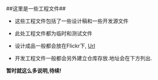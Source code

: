 ##这里是一些工程文件##

* 这些工程文件包括了一些设计稿和一些开发源文件

* 此处工程文件都为临时和测试文件

* 设计成品一般都会放在Flickr下, [Url](http://www.flickr.com/photos/ivandoo/collections/72157604162558406/)

* 开发工程文件一般都会另外建立仓库存放.地址会在下方列出.

**暂时就这么多说明,待续!**